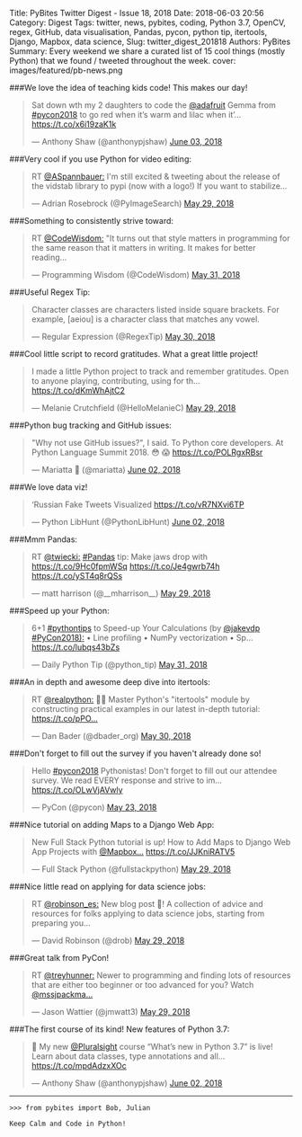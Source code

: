 Title: PyBites Twitter Digest - Issue 18, 2018
Date: 2018-06-03 20:56
Category: Digest
Tags: twitter, news, pybites, coding, Python 3.7, OpenCV, regex, GitHub, data visualisation, Pandas, pycon, python tip, itertools, Django, Mapbox, data science, 
Slug: twitter_digest_201818
Authors: PyBites
Summary: Every weekend we share a curated list of 15 cool things (mostly Python) that we found / tweeted throughout the week.
cover: images/featured/pb-news.png

###We love the idea of teaching kids code! This makes our day!

<blockquote class="twitter-tweet"><p>Sat down wth my 2 daughters to code the <a href="https://twitter.com/@adafruit" target="_blank">@adafruit</a> Gemma from <a href="https://twitter.com/search/#pycon2018" target="_blank">#pycon2018</a> to go red when it’s warm and lilac when it’… <a href="https://t.co/x6i19zaK1k" title="https://t.co/x6i19zaK1k" target="_blank">https://t.co/x6i19zaK1k</a></p>— Anthony Shaw (@anthonypjshaw) <a href="https://twitter.com/anthonypjshaw/status/1003145394576953344" data-datetime="2018-06-03T05:24:34+00:00">June 03, 2018</a></blockquote>

###Very cool if you use Python for video editing:

<blockquote class="twitter-tweet"><p>RT <a href="https://twitter.com/@ASpannbauer:" target="_blank">@ASpannbauer:</a> I'm still excited &amp; tweeting about the release of the vidstab library to pypi (now with a logo!) If you want to stabilize…</p>— Adrian Rosebrock (@PyImageSearch) <a href="https://twitter.com/PyImageSearch/status/1001442316324884480" data-datetime="2018-05-29T12:37:08+00:00">May 29, 2018</a></blockquote>

###Something to consistently strive toward:

<blockquote class="twitter-tweet"><p>RT <a href="https://twitter.com/@CodeWisdom:" target="_blank">@CodeWisdom:</a> "It turns out that style matters in programming for the same reason that it matters in writing. It makes for better reading…</p>— Programming Wisdom (@CodeWisdom) <a href="https://twitter.com/CodeWisdom/status/1002167080844750848" data-datetime="2018-05-31T12:37:06+00:00">May 31, 2018</a></blockquote>

###Useful Regex Tip:

<blockquote class="twitter-tweet"><p>Character classes are characters listed inside square brackets. For example, [aeiou] is a character class that matches any vowel.</p>— Regular Expression (@RegexTip) <a href="https://twitter.com/RegexTip/status/1001841070966214669" data-datetime="2018-05-30T15:01:39+00:00">May 30, 2018</a></blockquote>

###Cool little script to record gratitudes. What a great little project!

<blockquote class="twitter-tweet"><p>I made a little Python project to track and remember gratitudes. Open to anyone playing, contributing, using for th… <a href="https://t.co/dKmWhAjtC2" title="https://t.co/dKmWhAjtC2" target="_blank">https://t.co/dKmWhAjtC2</a></p>— Melanie Crutchfield (@HelloMelanieC) <a href="https://twitter.com/HelloMelanieC/status/1001484729240076293" data-datetime="2018-05-29T15:25:40+00:00">May 29, 2018</a></blockquote>

###Python bug tracking and GitHub issues:

<blockquote class="twitter-tweet"><p>"Why not use GitHub issues?", I said. To Python core developers. At Python Language Summit 2018. 😳 😱 <a href="https://t.co/POLRgxRBsr" title="https://t.co/POLRgxRBsr" target="_blank">https://t.co/POLRgxRBsr</a></p>— Mariatta 🤦 (@mariatta) <a href="https://twitter.com/mariatta/status/1002762740258074624" data-datetime="2018-06-02T04:04:02+00:00">June 02, 2018</a></blockquote>

###We love data viz!

<blockquote class="twitter-tweet"><p>‘Russian Fake Tweets Visualized <a href="https://t.co/vR7NXvi6TP" title="https://t.co/vR7NXvi6TP" target="_blank">https://t.co/vR7NXvi6TP</a></p>— Python LibHunt (@PythonLibHunt) <a href="https://twitter.com/PythonLibHunt/status/1002975017477423104" data-datetime="2018-06-02T18:07:33+00:00">June 02, 2018</a></blockquote>

###Mmm Pandas:

<blockquote class="twitter-tweet"><p>RT <a href="https://twitter.com/@twiecki:" target="_blank">@twiecki:</a> <a href="https://twitter.com/search/#Pandas" target="_blank">#Pandas</a> tip: Make jaws drop with <a href="https://t.co/9Hc0fpmWSq" title="https://t.co/9Hc0fpmWSq" target="_blank">https://t.co/9Hc0fpmWSq</a> <a href="https://t.co/Je4gwrb74h" title="https://t.co/Je4gwrb74h" target="_blank">https://t.co/Je4gwrb74h</a> <a href="https://t.co/yST4q8rQSs" title="https://t.co/yST4q8rQSs" target="_blank">https://t.co/yST4q8rQSs</a></p>— matt harrison (@__mharrison__) <a href="https://twitter.com/__mharrison__/status/1001598684662910976" data-datetime="2018-05-29T22:58:29+00:00">May 29, 2018</a></blockquote>

###Speed up your Python:

<blockquote class="twitter-tweet"><p>6+1 <a href="https://twitter.com/search/#pythontips" target="_blank">#pythontips</a> to Speed-up Your Calculations (by <a href="https://twitter.com/@jakevdp" target="_blank">@jakevdp</a> <a href="https://twitter.com/search/#PyCon2018):" target="_blank">#PyCon2018):</a> • Line profiling • NumPy vectorization • Sp… <a href="https://t.co/lubqs43bZs" title="https://t.co/lubqs43bZs" target="_blank">https://t.co/lubqs43bZs</a></p>— Daily Python Tip (@python_tip) <a href="https://twitter.com/python_tip/status/1002228567059595264" data-datetime="2018-05-31T16:41:25+00:00">May 31, 2018</a></blockquote>

###An in depth and awesome deep dive into itertools:

<blockquote class="twitter-tweet"><p>RT <a href="https://twitter.com/@realpython:" target="_blank">@realpython:</a> 🐍📰 Master Python's "itertools" module by constructing practical examples in our latest in-depth tutorial: <a href="https://t.co/pPO…" title="https://t.co/pPO…" target="_blank">https://t.co/pPO…</a></p>— Dan Bader (@dbader_org) <a href="https://twitter.com/dbader_org/status/1001857022323642368" data-datetime="2018-05-30T16:05:02+00:00">May 30, 2018</a></blockquote>

###Don't forget to fill out the survey if you haven't already done so!

<blockquote class="twitter-tweet"><p>Hello <a href="https://twitter.com/search/#pycon2018" target="_blank">#pycon2018</a> Pythonistas! Don't forget to fill out our attendee survey. We read EVERY response and strive to im… <a href="https://t.co/OLwVjAVwly" title="https://t.co/OLwVjAVwly" target="_blank">https://t.co/OLwVjAVwly</a></p>— PyCon (@pycon) <a href="https://twitter.com/pycon/status/999357085442891776" data-datetime="2018-05-23T18:31:10+00:00">May 23, 2018</a></blockquote>

###Nice tutorial on adding Maps to a Django Web App:

<blockquote class="twitter-tweet"><p>New Full Stack Python tutorial is up! How to Add Maps to Django Web App Projects with <a href="https://twitter.com/@Mapbox…" target="_blank">@Mapbox…</a> <a href="https://t.co/JJKniRATV5" title="https://t.co/JJKniRATV5" target="_blank">https://t.co/JJKniRATV5</a></p>— Full Stack Python (@fullstackpython) <a href="https://twitter.com/fullstackpython/status/1001475215065534464" data-datetime="2018-05-29T14:47:52+00:00">May 29, 2018</a></blockquote>

###Nice little read on applying for data science jobs:

<blockquote class="twitter-tweet"><p>RT <a href="https://twitter.com/@robinson_es:" target="_blank">@robinson_es:</a> New blog post 🎉! A collection of advice and resources for folks applying to data science jobs, starting from preparing you…</p>— David Robinson (@drob) <a href="https://twitter.com/drob/status/1001516833747472390" data-datetime="2018-05-29T17:33:15+00:00">May 29, 2018</a></blockquote>

###Great talk from PyCon!

<blockquote class="twitter-tweet"><p>RT <a href="https://twitter.com/@treyhunner:" target="_blank">@treyhunner:</a> Newer to programming and finding lots of resources that are either too beginner or too advanced for you? Watch <a href="https://twitter.com/@mssjpackma…" target="_blank">@mssjpackma…</a></p>— Jason Wattier (@jmwatt3) <a href="https://twitter.com/jmwatt3/status/1001292602862424064" data-datetime="2018-05-29T02:42:14+00:00">May 29, 2018</a></blockquote>

###The first course of its kind! New features of Python 3.7:

<blockquote class="twitter-tweet"><p>🎉 My new <a href="https://twitter.com/@Pluralsight" target="_blank">@Pluralsight</a> course “What’s new in Python 3.7” is live! Learn about data classes, type annotations and all… <a href="https://t.co/mpdAdzxXOc" title="https://t.co/mpdAdzxXOc" target="_blank">https://t.co/mpdAdzxXOc</a></p>— Anthony Shaw (@anthonypjshaw) <a href="https://twitter.com/anthonypjshaw/status/1002866369136812032" data-datetime="2018-06-02T10:55:49+00:00">June 02, 2018</a></blockquote>

---

	>>> from pybites import Bob, Julian

	Keep Calm and Code in Python!
